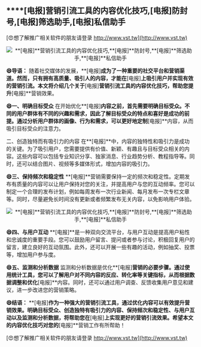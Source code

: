 ## ****[电报]**营销引流工具的内容优化技巧,**[电报]**防封号,**[电报]**筛选助手,**[电报]**私信助手**

[😍想了解推广相关软件的朋友请登录 http://www.vst.tw](http://www.vst.tw)

 <center><img src="https://vst.tw/MP4/tuiguang/png/5.png" alt="**[电报]**营销引流工具的内容优化技巧,**[电报]**防封号,**[电报]**筛选助手,**[电报]**私信助手"></center>

**😄导语：**
随着社交媒体的发展，**[电报]**成为了一种重要的社交平台和营销渠道。然而，只有拥有高质量、吸引人的内容，才能在**[电报]**上吸引用户并实现有效的营销引流。本文将介绍几个关于**[电报]**营销引流工具的内容优化技巧，帮助您提升**[电报]**营销效果。

**😄一、明确目标受众**
在开始优化**[电报]**内容之前，首先需要明确目标受众。不同的用户群体有不同的兴趣和需求，因此了解目标受众的特点和喜好是成功的前提。通过分析用户群体的画像、行为和需求，可以更好地定制**[电报]**内容，从而吸引目标受众的注意力。

二、创造独特而有吸引力的内容
在**[电报]**中，内容的独特性和吸引力是成功的关键。为了吸引用户，您需要提供有价值、新颖、有趣且与目标受众相关的内容。这些内容可以包括专业知识分享、独家消息、行业趋势分析、教程指导等。同时，还可以结合图片、视频等多媒体形式，增加内容的吸引力。

**😄三、保持频次和稳定性**
**[电报]**营销需要保持一定的频次和稳定性。定期发布有质量的内容可以让用户保持对您的关注，并提高用户与您的互动频率。您可以制定一个合理的发布计划，例如每周发布一次行业新闻、每月发布一次专栏文章等。同时，尽量避免长时间没有更新或者频繁发布无关内容，以免影响用户体验。

 <center><img src="https://vst.tw/MP4/tuiguang/png/3.png" alt="**[电报]**营销引流工具的内容优化技巧,**[电报]**防封号,**[电报]**筛选助手,**[电报]**私信助手"></center>

**😄四、与用户互动**
**[电报]**是一种双向交流平台，与用户互动是提高用户粘性和忠诚度的重要手段。您可以鼓励用户留言、提问或者参与讨论，积极回复用户的留言，建立良好的互动氛围。此外，还可以开展一些有趣的活动，例如抽奖、投票等，增加用户参与度。

**😄五、监测和分析数据**
监测和分析数据是优化**[电报]**营销的必要步骤。通过使用统计工具，您可以了解用户对不同内容的反应、转化率等关键指标，从而根据数据调整和优化**[电报]**内容。同时，还可以通过用户调查、反馈收集用户意见和建议，进一步改进您的营销策略。

**😄结语：**
**[电报]**作为一种强大的营销引流工具，通过优化内容可以有效提升营销效果。明确目标受众、创造独特有吸引力的内容、保持频次和稳定性、与用户互动以及监测和分析数据，将帮助您在**[电报]**上实现更好的营销引流效果。希望本文的内容优化技巧对您的**[电报]**营销工作有所帮助！

[😍想了解推广相关软件的朋友请登录 http://www.vst.tw](http://www.vst.tw)



